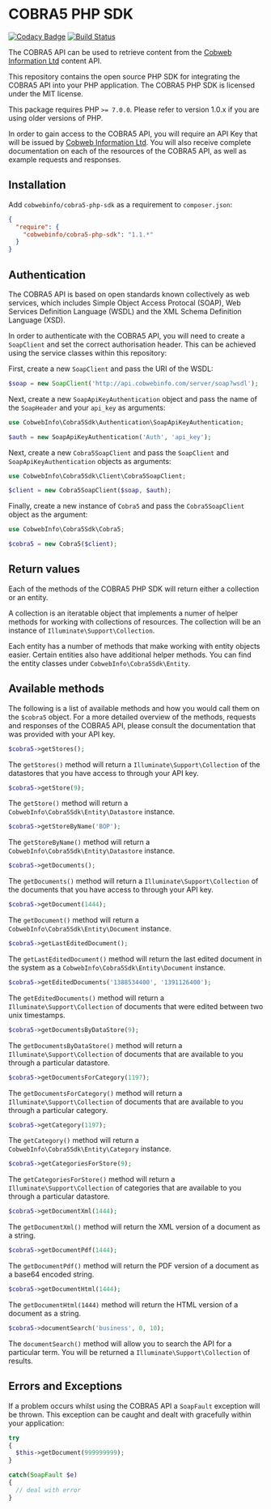 # COBRA5 PHP SDK

[![Codacy Badge](https://api.codacy.com/project/badge/Grade/5e7002b5deba43be88149231a8a5886c)](https://app.codacy.com/app/jr-cobweb/cobra5-php-sdk?utm_source=github.com&utm_medium=referral&utm_content=cobwebinfo/cobra5-php-sdk&utm_campaign=Badge_Grade_Settings)
[![Build Status](https://travis-ci.org/cobwebinfo/cobra5-php-sdk.svg?branch=master)](https://travis-ci.org/cobwebinfo/cobra5-php-sdk)

The COBRA5 API can be used to retrieve content from the [Cobweb Information Ltd](http://www.cobwebinfo.com) content API.

This repository contains the open source PHP SDK for integrating the COBRA5 API into your PHP application. The COBRA5 PHP SDK is licensed under the MIT license.

This package requires PHP `>= 7.0.0`. Please refer to version 1.0.x if you are using older versions of PHP.

In order to gain access to the COBRA5 API, you will require an API Key that will be issued by [Cobweb Information Ltd](http://www.cobwebinfo.com). You will also receive complete documentation on each of the resources of the COBRA5 API, as well as example requests and responses.

## Installation
Add `cobwebinfo/cobra5-php-sdk` as a requirement to `composer.json`:

```json
{
  "require": {
    "cobwebinfo/cobra5-php-sdk": "1.1.*"
  }
}
```

## Authentication
The COBRA5 API is based on open standards known collectively as web services, which includes Simple Object Access Protocal (SOAP), Web Services Definition Language (WSDL) and the XML Schema Definition Language (XSD).

In order to authenticate with the COBRA5 API, you will need to create a `SoapClient` and set the correct authorisation header. This can be achieved using the service classes within this repository:

First, create a new `SoapClient` and pass the URI of the WSDL:
```php
$soap = new SoapClient('http://api.cobwebinfo.com/server/soap?wsdl');
```

Next, create a new `SoapApiKeyAuthentication` object and pass the name of the `SoapHeader` and your `api_key` as arguments:
```php
use CobwebInfo\Cobra5Sdk\Authentication\SoapApiKeyAuthentication;

$auth = new SoapApiKeyAuthentication('Auth', 'api_key');
```

Next, create a new `Cobra5SoapClient` and pass the `SoapClient` and `SoapApiKeyAuthentication` objects as arguments:
```php
use CobwebInfo\Cobra5Sdk\Client\Cobra5SoapClient;

$client = new Cobra5SoapClient($soap, $auth);
```

Finally, create a new instance of `Cobra5` and pass the `Cobra5SoapClient` object as the argument:
```php
use CobwebInfo\Cobra5Sdk\Cobra5;

$cobra5 = new Cobra5($client);
```

## Return values
Each of the methods of the COBRA5 PHP SDK will return either a collection or an entity.

A collection is an iteratable object that implements a numer of helper methods for working with collections of resources. The collection will be an instance of `Illuminate\Support\Collection`.

Each entity has a number of methods that make working with entity objects easier. Certain entities also have additional helper methods. You can find the entity classes under `CobwebInfo\Cobra5Sdk\Entity`.

## Available methods
The following is a list of available methods and how you would call them on the `$cobra5` object. For a more detailed overview of the methods, requests and responses of the COBRA5 API, please consult the documentation that was provided with your API key.

```php
$cobra5->getStores();
```
The `getStores()` method will return a `Illuminate\Support\Collection` of the datastores that you have access to through your API key.

```php
$cobra5->getStore(9);
```
The `getStore()` method will return a `CobwebInfo\Cobra5Sdk\Entity\Datastore` instance.

```php
$cobra5->getStoreByName('BOP');
```
The `getStoreByName()` method will return a `CobwebInfo\Cobra5Sdk\Entity\Datastore` instance.

```php
$cobra5->getDocuments();
```
The `getDocuments()` method will return a `Illuminate\Support\Collection` of the documents that you have access to through your API key.

```php
$cobra5->getDocument(1444);
```
The `getDocument()` method will return a `CobwebInfo\Cobra5Sdk\Entity\Document` instance.

```php
$cobra5->getLastEditedDocument();
```
The `getLastEditedDocument()` method will return the last edited document in the system as a `CobwebInfo\Cobra5Sdk\Entity\Document` instance.

```php
$cobra5->getEditedDocuments('1388534400', '1391126400');
```
The `getEditedDocuments()` method will return a `Illuminate\Support\Collection` of documents that were edited between two unix timestamps.

```php
$cobra5->getDocumentsByDataStore(9);
```
The `getDocumentsByDataStore()` method will return a `Illuminate\Support\Collection` of documents that are available to you through a particular datastore.

```php
$cobra5->getDocumentsForCategory(1197);
```
The `getDocumentsForCategory()` method will return a `Illuminate\Support\Collection` of documents that are available to you through a particular category.

```php
$cobra5->getCategory(1197);
```
The `getCategory()` method will return a `CobwebInfo\Cobra5Sdk\Entity\Category` instance.

```php
$cobra5->getCategoriesForStore(9);
```
The `getCategoriesForStore()` method will return a `Illuminate\Support\Collection` of categories that are available to you through a particular datastore.

```php
$cobra5->getDocumentXml(1444);
```
The `getDocumentXml()` method will return the XML version of a document as a string.

```php
$cobra5->getDocumentPdf(1444);
```
The `getDocumentPdf()` method will return the PDF version of a document as a base64 encoded string.

```php
$cobra5->getDocumentHtml(1444);
```
The `getDocumentHtml(1444)` method will return the HTML version of a document as a string.

```php
$cobra5->documentSearch('business', 0, 10);
```
The `documentSearch()` method will allow you to search the API for a particular term. You will be returned a `Illuminate\Support\Collection` of results.

## Errors and Exceptions
If a problem occurs whilst using the COBRA5 API a `SoapFault` exception will be thrown. This exception can be caught and dealt with gracefully within your application:
```php
try
{
  $this->getDocument(999999999);
}

catch(SoapFault $e)
{
  // deal with error
}
```
